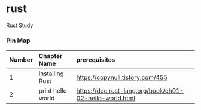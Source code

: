 # rust
Rust Study


### Pin Map 
|Number|Chapter Name|prerequisites|
|:---------|:--------------------|:------------------------------------|
|1|installing Rust|https://copynull.tistory.com/455|
|2|print hello world|https://doc.rust-lang.org/book/ch01-02-hello-world.html|
